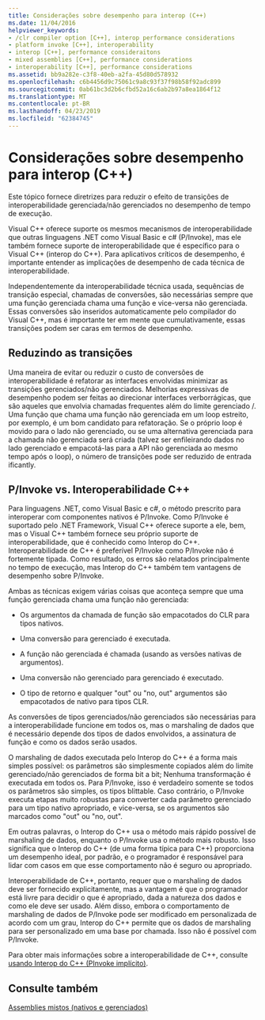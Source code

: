 ```yaml
---
title: Considerações sobre desempenho para interop (C++)
ms.date: 11/04/2016
helpviewer_keywords:
- /clr compiler option [C++], interop performance considerations
- platform invoke [C++], interoperability
- interop [C++], performance consideraitons
- mixed assemblies [C++], performance considerations
- interoperability [C++], performance considerations
ms.assetid: bb9a282e-c3f8-40eb-a2fa-45d80d578932
ms.openlocfilehash: c6b4456d9c75061c9a8c93f37f98b58f92adc899
ms.sourcegitcommit: 0ab61bc3d2b6cfbd52a16c6ab2b97a8ea1864f12
ms.translationtype: MT
ms.contentlocale: pt-BR
ms.lasthandoff: 04/23/2019
ms.locfileid: "62384745"
---
```

# <a name="performance-considerations-for-interop-c"></a>Considerações sobre desempenho para interop (C++)

Este tópico fornece diretrizes para reduzir o efeito de transições de interoperabilidade gerenciada/não gerenciados no desempenho de tempo de execução.

Visual C++ oferece suporte os mesmos mecanismos de interoperabilidade que outras linguagens .NET como Visual Basic e c# (P/Invoke), mas ele também fornece suporte de interoperabilidade que é específico para o Visual C++ (interop do C++). Para aplicativos críticos de desempenho, é importante entender as implicações de desempenho de cada técnica de interoperabilidade.

Independentemente da interoperabilidade técnica usada, sequências de transição especial, chamadas de conversões, são necessárias sempre que uma função gerenciada chama uma função e vice-versa não gerenciada. Essas conversões são inseridos automaticamente pelo compilador do Visual C++, mas é importante ter em mente que cumulativamente, essas transições podem ser caras em termos de desempenho.

## <a name="reducing-transitions"></a>Reduzindo as transições

Uma maneira de evitar ou reduzir o custo de conversões de interoperabilidade é refatorar as interfaces envolvidas minimizar as transições gerenciados/não gerenciados. Melhorias expressivas de desempenho podem ser feitas ao direcionar interfaces verborrágicas, que são aqueles que envolvia chamadas frequentes além do limite gerenciado /. Uma função que chama uma função não gerenciada em um loop estreito, por exemplo, é um bom candidato para refatoração. Se o próprio loop é movido para o lado não gerenciado, ou se uma alternativa gerenciada para a chamada não gerenciada será criada (talvez ser enfileirando dados no lado gerenciado e empacotá-las para a API não gerenciada ao mesmo tempo após o loop), o número de transições pode ser reduzido de entrada ificantly.

## <a name="pinvoke-vs-c-interop"></a>P/Invoke vs. Interoperabilidade C++

Para linguagens .NET, como Visual Basic e c#, o método prescrito para interoperar com componentes nativos é P/Invoke. Como P/Invoke é suportado pelo .NET Framework, Visual C++ oferece suporte a ele, bem, mas o Visual C++ também fornece seu próprio suporte de interoperabilidade, que é conhecido como Interop do C++. Interoperabilidade de C++ é preferível P/Invoke como P/Invoke não é fortemente tipada. Como resultado, os erros são relatados principalmente no tempo de execução, mas Interop do C++ também tem vantagens de desempenho sobre P/Invoke.

Ambas as técnicas exigem várias coisas que aconteça sempre que uma função gerenciada chama uma função não gerenciada:

- Os argumentos da chamada de função são empacotados do CLR para tipos nativos.

- Uma conversão para gerenciado é executada.

- A função não gerenciada é chamada (usando as versões nativas de argumentos).

- Uma conversão não gerenciado para gerenciado é executado.

- O tipo de retorno e qualquer "out" ou "no, out" argumentos são empacotados de nativo para tipos CLR.

As conversões de tipos gerenciados/não gerenciados são necessárias para a interoperabilidade funcione em todos os, mas o marshaling de dados que é necessário depende dos tipos de dados envolvidos, a assinatura de função e como os dados serão usados.

O marshaling de dados executada pelo Interop do C++ é a forma mais simples possível: os parâmetros são simplesmente copiados além do limite gerenciado/não gerenciados de forma bit a bit; Nenhuma transformação é executada em todos os. Para P/Invoke, isso é verdadeiro somente se todos os parâmetros são simples, os tipos blittable. Caso contrário, o P/Invoke executa etapas muito robustas para converter cada parâmetro gerenciado para um tipo nativo apropriado, e vice-versa, se os argumentos são marcados como "out" ou "no, out".

Em outras palavras, o Interop do C++ usa o método mais rápido possível de marshaling de dados, enquanto o P/Invoke usa o método mais robusto. Isso significa que o Interop do C++ (de uma forma típica para C++) proporciona um desempenho ideal, por padrão, e o programador é responsável para lidar com casos em que esse comportamento não é seguro ou apropriado.

Interoperabilidade de C++, portanto, requer que o marshaling de dados deve ser fornecido explicitamente, mas a vantagem é que o programador está livre para decidir o que é apropriado, dada a natureza dos dados e como ele deve ser usado. Além disso, embora o comportamento de marshaling de dados de P/Invoke pode ser modificado em personalizada de acordo com um grau, Interop do C++ permite que os dados de marshaling para ser personalizado em uma base por chamada. Isso não é possível com P/Invoke.

Para obter mais informações sobre a interoperabilidade de C++, consulte [usando Interop do C++ (PInvoke implícito)](../dotnet/using-cpp-interop-implicit-pinvoke.md).

## <a name="see-also"></a>Consulte também

[Assemblies mistos (nativos e gerenciados)](../dotnet/mixed-native-and-managed-assemblies.md)
